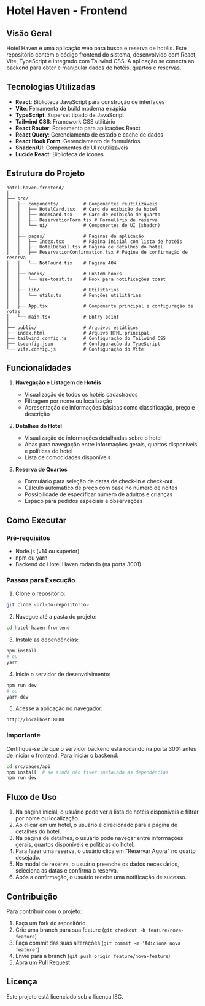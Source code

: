 
# Hotel Haven - Frontend

## Visão Geral

Hotel Haven é uma aplicação web para busca e reserva de hotéis. Este repositório contém o código frontend do sistema, desenvolvido com React, Vite, TypeScript e integrado com Tailwind CSS. A aplicação se conecta ao backend para obter e manipular dados de hotéis, quartos e reservas.

## Tecnologias Utilizadas

- **React**: Biblioteca JavaScript para construção de interfaces
- **Vite**: Ferramenta de build moderna e rápida
- **TypeScript**: Superset tipado de JavaScript
- **Tailwind CSS**: Framework CSS utilitário
- **React Router**: Roteamento para aplicações React
- **React Query**: Gerenciamento de estado e cache de dados
- **React Hook Form**: Gerenciamento de formulários
- **Shadcn/UI**: Componentes de UI reutilizáveis
- **Lucide React**: Biblioteca de ícones

## Estrutura do Projeto

```
hotel-haven-frontend/
│
├── src/
│   ├── components/         # Componentes reutilizáveis
│   │   ├── HotelCard.tsx   # Card de exibição de hotel
│   │   ├── RoomCard.tsx    # Card de exibição de quarto
│   │   ├── ReservationForm.tsx # Formulário de reserva
│   │   └── ui/             # Componentes de UI (shadcn)
│   │
│   ├── pages/              # Páginas da aplicação
│   │   ├── Index.tsx       # Página inicial com lista de hotéis
│   │   ├── HotelDetail.tsx # Página de detalhes do hotel
│   │   ├── ReservationConfirmation.tsx # Página de confirmação de reserva
│   │   └── NotFound.tsx    # Página 404
│   │
│   ├── hooks/              # Custom hooks
│   │   └── use-toast.ts    # Hook para notificações toast
│   │
│   ├── lib/                # Utilitários
│   │   └── utils.ts        # Funções utilitárias
│   │
│   ├── App.tsx             # Componente principal e configuração de rotas
│   └── main.tsx            # Entry point
│
├── public/                 # Arquivos estáticos
├── index.html              # Arquivo HTML principal
├── tailwind.config.js      # Configuração do Tailwind CSS
├── tsconfig.json           # Configuração do TypeScript
└── vite.config.js          # Configuração do Vite
```

## Funcionalidades

1. **Navegação e Listagem de Hotéis**
   - Visualização de todos os hotéis cadastrados
   - Filtragem por nome ou localização
   - Apresentação de informações básicas como classificação, preço e descrição

2. **Detalhes do Hotel**
   - Visualização de informações detalhadas sobre o hotel
   - Abas para navegação entre informações gerais, quartos disponíveis e políticas do hotel
   - Lista de comodidades disponíveis

3. **Reserva de Quartos**
   - Formulário para seleção de datas de check-in e check-out
   - Cálculo automático de preço com base no número de noites
   - Possibilidade de especificar número de adultos e crianças
   - Espaço para pedidos especiais e observações

## Como Executar

### Pré-requisitos

- Node.js (v14 ou superior)
- npm ou yarn
- Backend do Hotel Haven rodando (na porta 3001)

### Passos para Execução

1. Clone o repositório:
```bash
git clone <url-do-repositorio>
```

2. Navegue até a pasta do projeto:
```bash
cd hotel-haven-frontend
```

3. Instale as dependências:
```bash
npm install
# ou
yarn
```

4. Inicie o servidor de desenvolvimento:
```bash
npm run dev
# ou
yarn dev
```

5. Acesse a aplicação no navegador:
```
http://localhost:8080
```

### Importante

Certifique-se de que o servidor backend está rodando na porta 3001 antes de iniciar o frontend. Para iniciar o backend:

```bash
cd src/pages/api
npm install  # se ainda não tiver instalado as dependências
npm run dev
```

## Fluxo de Uso

1. Na página inicial, o usuário pode ver a lista de hotéis disponíveis e filtrar por nome ou localização.
2. Ao clicar em um hotel, o usuário é direcionado para a página de detalhes do hotel.
3. Na página de detalhes, o usuário pode navegar entre informações gerais, quartos disponíveis e políticas do hotel.
4. Para fazer uma reserva, o usuário clica em "Reservar Agora" no quarto desejado.
5. No modal de reserva, o usuário preenche os dados necessários, seleciona as datas e confirma a reserva.
6. Após a confirmação, o usuário recebe uma notificação de sucesso.

## Contribuição

Para contribuir com o projeto:

1. Faça um fork do repositório
2. Crie uma branch para sua feature (`git checkout -b feature/nova-feature`)
3. Faça commit das suas alterações (`git commit -m 'Adiciona nova feature'`)
4. Envie para a branch (`git push origin feature/nova-feature`)
5. Abra um Pull Request

## Licença

Este projeto está licenciado sob a licença ISC.
